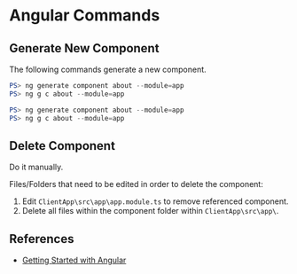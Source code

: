 # Angular Commands

## Generate New Component

The following commands generate a new component.

``` PowerShell linenums="1" title="PowerShell - Generate a new component named 'about' to the module 'app'"
PS> ng generate component about --module=app
PS> ng g c about --module=app
```

``` PowerShell linenums="1" title="PowerShell - Generate a new component named 'about' to the module 'app'"
PS> ng generate component about --module=app
PS> ng g c about --module=app
```

## Delete Component

Do it manually.

Files/Folders that need to be edited in order to delete the component:

1. Edit `ClientApp\src\app\app.module.ts` to remove referenced component.
2. Delete all files within the component folder within `ClientApp\src\app\`.

## References

- [Getting Started with Angular](https://angular.io/start)